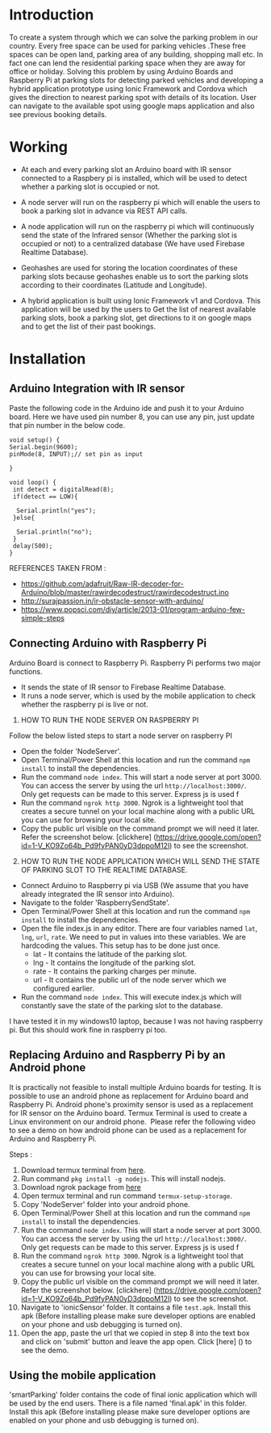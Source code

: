 # Introduction

To create a system through which we can solve the parking problem in our country. Every free space can be used for parking vehicles .These free spaces can be open land, parking area of any building, shopping mall etc. In fact one can lend the residential parking space when they are away for office or holiday.  Solving this problem by using Arduino Boards and Raspberry Pi at parking slots for detecting parked vehicles and developing a hybrid application prototype using Ionic Framework and Cordova which gives the direction to nearest parking spot with details of its location. User can navigate to the available spot using google maps application and also see previous booking details.

# Working

* At each and every parking slot an Arduino board with IR sensor connected to a Raspbery pi is installed, which will be used to detect whether a parking slot is occupied or not.
​
* A node server will run on the raspberry pi which will enable the users to book a parking slot in advance via REST API calls.
​
* A node application will run on the raspberry pi which will continuously send the state of the Infrared sensor (Whether the parking slot is occupied or not) to a centralized database (We have used Firebase Realtime Database).​

* Geohashes are used for storing the location coordinates of these parking slots because geohashes enable us to sort the parking slots according to their coordinates (Latitude and Longitude).​

* A hybrid application is built using Ionic Framework v1 and Cordova. This application will be used by the users to​
Get the list of nearest available parking slots, book a parking slot, get directions to it on google maps and to get the list of their past bookings.

# Installation

## Arduino Integration with IR sensor

Paste the following code in the Arduino ide and push it to your Arduino board. Here we have used pin number 8, you can use any pin, just update that pin number in the below code.
 ```
void setup() {
 Serial.begin(9600);
 pinMode(8, INPUT);// set pin as input

}

void loop() {
  int detect = digitalRead(8);
  if(detect == LOW){
    
   Serial.println("yes"); 
  }else{
    
   Serial.println("no");  
  }
  delay(500);
}
```

REFERENCES TAKEN FROM :​
* https://github.com/adafruit/Raw-IR-decoder-for-Arduino/blob/master/rawirdecodestruct/rawirdecodestruct.ino​
* http://surajpassion.in/ir-obstacle-sensor-with-arduino/​
* https://www.popsci.com/diy/article/2013-01/program-arduino-few-simple-steps​


## Connecting Arduino with Raspberry Pi

Arduino Board is connect to Raspberry Pi. Raspberry Pi performs two major functions.

* It sends the state of IR sensor to Firebase Realtime Database.
* It runs a node server, which is used by the mobile application to check whether the raspberry pi is live or not.

1. HOW TO RUN THE NODE SERVER ON RASPBERRY PI

Follow the below listed steps to start a node server on raspberry PI

* Open the folder 'NodeServer'.
* Open Terminal/Power Shell at this location and run the command `npm install` to install the dependencies.
* Run the command `node index`. This will start a node server at port 3000. You can access the server by using the url `http://localhost:3000/`. Only get requests can be made to this server. Express js is used f
* Run the command `ngrok http 3000`. Ngrok is a lightweight tool that creates a secure tunnel on your local machine along with a public URL you can use for browsing your local site.
* Copy the public url visible on the command prompt we will need it later. Refer the screenshot below. [clickhere] (https://drive.google.com/open?id=1-V_KO9Zo64b_Pd9fyPAN0yD3dppoM12l) to see the screenshot.

2. HOW TO RUN THE NODE APPLICATION WHICH WILL SEND THE STATE OF PARKING SLOT TO THE REALTIME DATABASE.

* Connect Arduino to Raspberry pi via USB (We assume that you have already integrated the IR sensor into Arduino).
* Navigate to the folder 'RaspberrySendState'.
* Open Terminal/Power Shell at this location and run the command `npm install` to install the dependencies.
* Open the file index.js in any editor. There are four variables named `lat`, `lng`, `url`, `rate`. We need to put in values into these variables. We are hardcoding the values. This setup has to be done just once.
    * lat - It contains the latitude of the parking slot.
    * lng - It contains the longitude of the parking slot.
    * rate - It contains the parking charges per minute.
    * url - It contains the public url of the node server which we configured earlier.
* Run the command `node index`. This will execute index.js which will constantly save the state of the parking slot to the database.

I have tested it in my windows10 laptop, because I was not having raspberry pi. But this should work fine in raspberry pi too.

## Replacing Arduino and Raspberry Pi by an Android phone

It is practically not feasible to install multiple Arduino boards for testing.​
It is possible to use an android phone as replacement for Arduino board and Raspberry Pi.​
Android phone's proximity sensor is used as a replacement for IR sensor on the Arduino board.​
Termux Terminal is used to create a Linux environment on our android phone. ​
Please refer the following video to see a demo on how android phone can be used as a replacement for Arduino and Raspberry Pi.​


Steps :

1. Download termux terminal from [here](https://play.google.com/store/apps/details?id=com.termux&hl=en_IN).
2. Run command `pkg install -g nodejs`. This will install nodejs.
2. Download ngrok package from [here](https://steemit.com/utopian-io/@faisalamin/how-to-download-install-ngrok-in-android-termux-also-work-for-non-rooted-devices)
3. Open termux terminal and run command `termux-setup-storage`.
4. Copy 'NodeServer' folder into your android phone.
5. Open Terminal/Power Shell at this location and run the command `npm install` to install the dependencies.
6. Run the command `node index`. This will start a node server at port 3000. You can access the server by using the url `http://localhost:3000/`. Only get requests can be made to this server. Express js is used f
7. Run the command `ngrok http 3000`. Ngrok is a lightweight tool that creates a secure tunnel on your local machine along with a public URL you can use for browsing your local site.
8. Copy the public url visible on the command prompt we will need it later. Refer the screenshot below. [clickhere] (https://drive.google.com/open?id=1-V_KO9Zo64b_Pd9fyPAN0yD3dppoM12l) to see the screenshot.
9. Navigate to 'ionicSensor' folder. It contains a file `test.apk`. Install this apk (Before installing please make sure developer options are enabled on your phone and usb debugging is turned on).
10. Open the app, paste the url that we copied in step 8 into the text box and click on 'submit' button and leave the app open. Click [here] () to see the demo.


## Using the mobile application


'smartParking' folder contains the code of final ionic application which will be used by the end users. There is a file named 'final.apk' in this folder. Install this apk (Before installing please make sure developer options are enabled on your phone and usb debugging is turned on).






